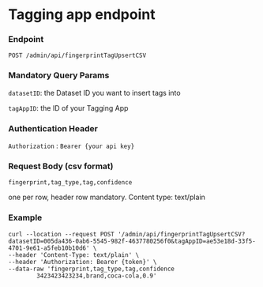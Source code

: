 # Tagging app endpoint

### Endpoint
`POST /admin/api/fingerprintTagUpsertCSV`

### Mandatory Query Params
`datasetID`: the Dataset ID you want to insert tags into

`tagAppID`: the ID of your Tagging App

### Authentication Header

`Authorization` : `Bearer {your api key}`

### Request Body (csv format)
`fingerprint,tag_type,tag,confidence`

one per row, header row mandatory. Content type: text/plain

### Example

```
curl --location --request POST '/admin/api/fingerprintTagUpsertCSV?datasetID=005da436-0ab6-5545-982f-4637780256f0&tagAppID=ae53e18d-33f5-4701-9e61-a5feb10b10d6' \
--header 'Content-Type: text/plain' \
--header 'Authorization: Bearer {token}' \
--data-raw 'fingerprint,tag_type,tag,confidence
	    3423423423234,brand,coca-cola,0.9'
```
